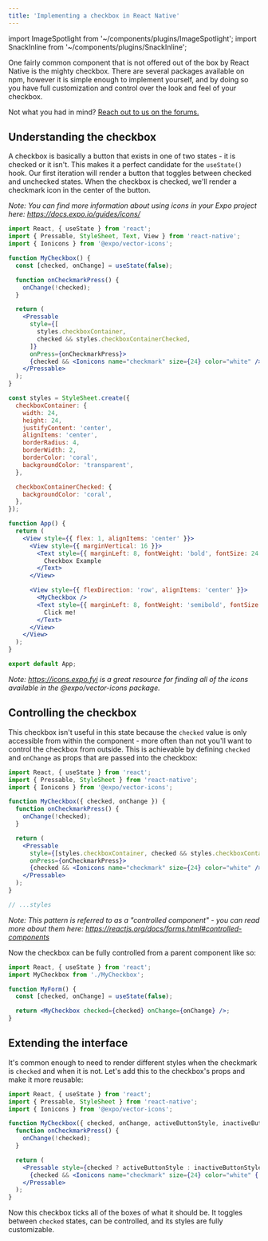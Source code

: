 ```yaml
---
title: 'Implementing a checkbox in React Native'
---
```


import ImageSpotlight from '~/components/plugins/ImageSpotlight';
import SnackInline from '~/components/plugins/SnackInline';

One fairly common component that is not offered out of the box by React Native is the mighty checkbox. There are several packages available on npm, however it is simple enough to implement yourself, and by doing so you have full customization and control over the look and feel of your checkbox.

Not what you had in mind? [Reach out to us on the forums.](https://forums.expo.io/)

## Understanding the checkbox

A checkbox is basically a button that exists in one of two states - it is checked or it isn't. This makes it a perfect candidate for the `useState()` hook. Our first iteration will render a button that toggles between checked and unchecked states. When the checkbox is checked, we'll render a checkmark icon in the center of the button.

_Note: You can find more information about using icons in your Expo project here: https://docs.expo.io/guides/icons/_

<SnackInline>

```jsx
import React, { useState } from 'react';
import { Pressable, StyleSheet, Text, View } from 'react-native';
import { Ionicons } from '@expo/vector-icons';

function MyCheckbox() {
  const [checked, onChange] = useState(false);

  function onCheckmarkPress() {
    onChange(!checked);
  }

  return (
    <Pressable
      style={[
        styles.checkboxContainer,
        checked && styles.checkboxContainerChecked,
      ]}
      onPress={onCheckmarkPress}>
      {checked && <Ionicons name="checkmark" size={24} color="white" />}
    </Pressable>
  );
}

const styles = StyleSheet.create({
  checkboxContainer: {
    width: 24,
    height: 24,
    justifyContent: 'center',
    alignItems: 'center',
    borderRadius: 4,
    borderWidth: 2,
    borderColor: 'coral',
    backgroundColor: 'transparent',
  },

  checkboxContainerChecked: {
    backgroundColor: 'coral',
  },
});

function App() {
  return (
    <View style={{ flex: 1, alignItems: 'center' }}>
      <View style={{ marginVertical: 16 }}>
        <Text style={{ marginLeft: 8, fontWeight: 'bold', fontSize: 24 }}>
          Checkbox Example
        </Text>
      </View>

      <View style={{ flexDirection: 'row', alignItems: 'center' }}>
        <MyCheckbox />
        <Text style={{ marginLeft: 8, fontWeight: 'semibold', fontSize: 18 }}>
          Click me!
        </Text>
      </View>
    </View>
  );
}

export default App;
```

</SnackInline>

_Note: https://icons.expo.fyi is a great resource for finding all of the icons available in the @expo/vector-icons package._

## Controlling the checkbox

This checkbox isn't useful in this state because the `checked` value is only accessible from within the component - more often than not you'll want to control the checkbox from outside. This is achievable by defining `checked` and `onChange` as props that are passed into the checkbox:


```jsx
import React, { useState } from 'react';
import { Pressable, StyleSheet } from 'react-native';
import { Ionicons } from '@expo/vector-icons';

function MyCheckbox({ checked, onChange }) {
  function onCheckmarkPress() {
    onChange(!checked);
  }

  return (
    <Pressable
      style={[styles.checkboxContainer, checked && styles.checkboxContainerChecked]}
      onPress={onCheckmarkPress}>
      {checked && <Ionicons name="checkmark" size={24} color="white" />}
    </Pressable>
  );
}

// ...styles
```

_Note: This pattern is referred to as a "controlled component" - you can read more about them here: https://reactjs.org/docs/forms.html#controlled-components_

Now the checkbox can be fully controlled from a parent component like so:

```jsx
import React, { useState } from 'react';
import MyCheckbox from './MyCheckbox';

function MyForm() {
  const [checked, onChange] = useState(false);

  return <MyCheckbox checked={checked} onChange={onChange} />;
}
```

## Extending the interface

It's common enough to need to render different styles when the checkmark is `checked` and when it is not. Let's add this to the checkbox's props and make it more reusable:

```jsx
import React, { useState } from 'react';
import { Pressable, StyleSheet } from 'react-native';
import { Ionicons } from '@expo/vector-icons';

function MyCheckbox({ checked, onChange, activeButtonStyle, inactiveButtonStyle, iconProps }) {
  function onCheckmarkPress() {
    onChange(!checked);
  }

  return (
    <Pressable style={checked ? activeButtonStyle : inactiveButtonStyle} onPress={onCheckmarkPress}>
      {checked && <Ionicons name="checkmark" size={24} color="white" {...iconProps} />}
    </Pressable>
  );
}
```

Now this checkbox ticks all of the boxes of what it should be. It toggles between `checked` states, can be controlled, and its styles are fully customizable.
